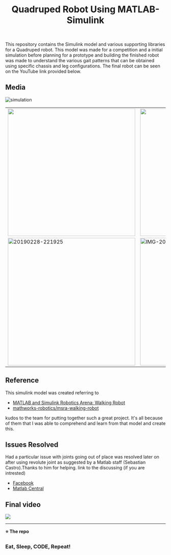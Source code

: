 <h1 align='center'> Quadruped Robot Using MATLAB-Simulink  </h1> <br>



This repository contains the Simulink model and various supporting libraries for a Quadruped robot. This model was made for a competition and a initial simulation before planning for a prototype and building the finished robot was made to understand the various gait patterns that can be obtained using specific chassis and leg configurations. The final robot can be seen on the YouTube link provided below.



Media
---------------------------------------------
<img src="https://i.ibb.co/pw6SMFh/simulation.gif" alt="simulation" border="0">
<table>
  <tr>
    <td><img src="https://i.ibb.co/sJScZCh/IMG-20190206-220243.jpg" width="400" > </td>
    <td><img src="https://i.ibb.co/8NxpNBc/IMG-20190113-221416.jpg" width="400"></td>
    </tr>
     <tr>
    <td><img src="https://i.ibb.co/9Hgqt68/20190228-221925.jpg" alt="20190228-221925" border="0" width="400" > </td>
    <td><img src="https://i.ibb.co/Fx9v68R/IMG-20190202-214551.jpg" alt="IMG-20190202-214551" border="0" width="400"></td>
    </tr>
</table>

Reference
----------------------------------------------

This simulink model was created referring to 
- [MATLAB and Simulink Robotics Arena: Walking Robot](https://in.mathworks.com/matlabcentral/fileexchange/64227-matlab-and-simulink-robotics-arena-walking-robot?s_tid=srchtitle_walking%20robot_6)
- [mathworks-robotics/msra-walking-robot](https://github.com/mathworks-robotics/msra-walking-robot) 

kudos to the team for putting together such a great project.
It's all because of them that I was able to comprehend and learn from that model and create this.

Issues Resolved
--------------------------------------------------
Had a particular issue with joints going out of place was resolved later on after using revolute joint as suggested by a Matlab staff (Sebastian Castro).Thanks to him for helping.
link to the discussing (if you are intrested)
- [Facebook](https://www.facebook.com/100017607456550/videos/305468520050061/)
- [Matlab Central](https://in.mathworks.com/matlabcentral/answers/418450-i-have-followed-the-following-tutorial-but-haven-t-got-any-output-please-help-me-out?s_tid=prof_contriblnk)

Final video
--------------------------------

<a href="https://www.youtube.com/watch?v=6dfaND6Z6hM&ab_channel=TeamRoboconMJCET">
       <img src="https://img.shields.io/badge/YouTube-FF0000?style=for-the-badge&logo=youtube&logoColor=white" />
      </a>
                   


----------------------------------------------------
**⭐ The repo**



### Eat, Sleep, CODE, Repeat!





